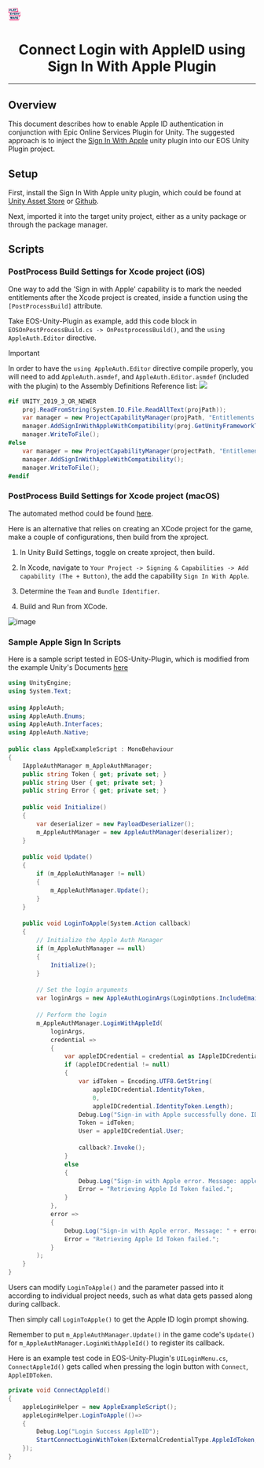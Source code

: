 <a href="/README.md"><img src="/docs/images/PlayEveryWareLogo.gif" alt="README.md" width="5%"/></a>

# <div align="center">Connect Login with AppleID using Sign In With Apple Plugin</div>
---

## Overview

This document describes how to enable Apple ID authentication in conjunction with Epic Online Services Plugin for Unity. The suggested approach is to inject the [Sign In With Apple](https://github.com/lupidan/apple-signin-unity) unity plugin into our EOS Unity Plugin project.

## Setup

First, install the Sign In With Apple unity plugin, which could be found at [Unity Asset Store](https://assetstore.unity.com/packages/tools/integration/sign-in-with-apple-unity-plugin-152088) or [Github](https://github.com/lupidan/apple-signin-unity).  

Next, imported it into the target unity project, either as a unity package or through the package manager.

## Scripts

### PostProcess Build Settings for Xcode project (iOS)

One way to add the 'Sign in with Apple' capability is to mark the needed entitlements after the Xcode project is created, inside a function using the `[PostProcessBuild]` attribute.  

Take EOS-Unity-Plugin as example, add this code block in `EOSOnPostProcessBuild.cs -> OnPostprocessBuild()`, and the `using AppleAuth.Editor` directive.

> [!IMPORTANT]
> In order to have the `using AppleAuth.Editor` directive compile properly, you will need to add `AppleAuth.asmdef`, and `AppleAuth.Editor.asmdef` (included with the plugin) to the Assembly Definitions Reference list:
> ![](https://user-images.githubusercontent.com/36757173/219812051-f4482a35-7cac-4a18-bc22-29660fc8d32b.png)

```cs
#if UNITY_2019_3_OR_NEWER
    proj.ReadFromString(System.IO.File.ReadAllText(projPath));
    var manager = new ProjectCapabilityManager(projPath, "Entitlements.entitlements", null, proj.GetUnityMainTargetGuid());
    manager.AddSignInWithAppleWithCompatibility(proj.GetUnityFrameworkTargetGuid());
    manager.WriteToFile();
#else
    var manager = new ProjectCapabilityManager(projectPath, "Entitlements.entitlements", PBXProject.GetUnityTargetName());
    manager.AddSignInWithAppleWithCompatibility();
    manager.WriteToFile();
#endif
```

### PostProcess Build Settings for Xcode project (macOS)

The automated method could be found [here](https://github.com/lupidan/apple-signin-unity/blob/master/docs/macOS_NOTES.md). 

Here is an alternative that relies on creating an XCode project for the game, make a couple of configurations, then build from the xproject.

1. In Unity Build Settings, toggle on create xproject, then build.

2. In Xcode, navigate to `Your Project -> Signing & Capabilities -> Add capability (The + Button)`, the add the capability `Sign In With Apple`. 

3. Determine the `Team` and `Bundle Identifier`. 

4. Build and Run from XCode.  

![image](https://user-images.githubusercontent.com/36757173/221330764-1df29598-dc3b-4a27-9fba-3a8b27f0f500.png)

### Sample Apple Sign In Scripts

Here is a sample script tested in EOS-Unity-Plugin, which is modified from the example Unity's Documents [here](https://docs.unity.com/authentication/en/manual/SettingupAppleSignin)

```cs
using UnityEngine;
using System.Text;

using AppleAuth;
using AppleAuth.Enums;
using AppleAuth.Interfaces;
using AppleAuth.Native;

public class AppleExampleScript : MonoBehaviour
{
    IAppleAuthManager m_AppleAuthManager;
    public string Token { get; private set; }
    public string User { get; private set; }
    public string Error { get; private set; }

    public void Initialize()
    {
        var deserializer = new PayloadDeserializer();
        m_AppleAuthManager = new AppleAuthManager(deserializer);
    }

    public void Update()
    {
        if (m_AppleAuthManager != null)
        {
            m_AppleAuthManager.Update();
        }
    }

    public void LoginToApple(System.Action callback)
    {
        // Initialize the Apple Auth Manager
        if (m_AppleAuthManager == null)
        {
            Initialize();
        }

        // Set the login arguments
        var loginArgs = new AppleAuthLoginArgs(LoginOptions.IncludeEmail | LoginOptions.IncludeFullName);

        // Perform the login
        m_AppleAuthManager.LoginWithAppleId(
            loginArgs,
            credential =>
            {
                var appleIDCredential = credential as IAppleIDCredential;
                if (appleIDCredential != null)
                {
                    var idToken = Encoding.UTF8.GetString(
                        appleIDCredential.IdentityToken,
                        0,
                        appleIDCredential.IdentityToken.Length);
                    Debug.Log("Sign-in with Apple successfully done. IDToken: " + idToken);
                    Token = idToken;
                    User = appleIDCredential.User;

                    callback?.Invoke();
                }
                else
                {
                    Debug.Log("Sign-in with Apple error. Message: appleIDCredential is null");
                    Error = "Retrieving Apple Id Token failed.";
                }
            },
            error =>
            {
                Debug.Log("Sign-in with Apple error. Message: " + error);
                Error = "Retrieving Apple Id Token failed.";
            }
        );
    }
}
```

Users can modify `LoginToApple()` and the parameter passed into it according to individual project needs, such as what data gets passed along during callback.  

Then simply call `LoginToApple()` to get the Apple ID login prompt showing.  

Remember to put `m_AppleAuthManager.Update()` in the game code's `Update()` for `m_AppleAuthManager.LoginWithAppleId()` to register its callback.  
 
Here is an example test code in EOS-Unity-Plugin's `UILoginMenu.cs`, `ConnectAppleId()` gets called when pressing the login button with `Connect`, `AppleIDToken`.   

```cs
private void ConnectAppleId()
{
    appleLoginHelper = new AppleExampleScript();
    appleLoginHelper.LoginToApple(()=>
    {
        Debug.Log("Login Success AppleID");
        StartConnectLoginWithToken(ExternalCredentialType.AppleIdToken, appleLoginHelper.Token, appleLoginHelper.User.Remove(31));
    });
}
```